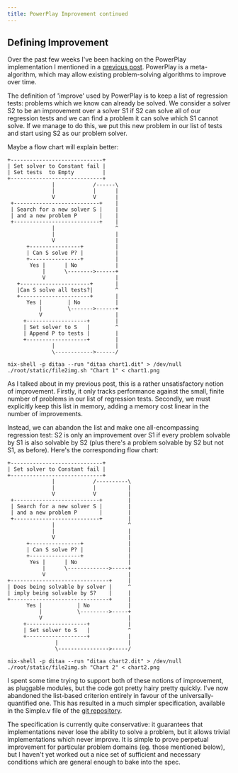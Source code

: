 ```yaml
---
title: PowerPlay Improvement continued
---
```

## Defining Improvement ##

Over the past few weeks I've been hacking on the PowerPlay implementation I mentioned in a [previous post](/blog/2013-10-31-powerplay_improvement.html). PowerPlay is a meta-algorithm, which may allow existing problem-solving algorithms to improve over time.

The definition of 'improve' used by PowerPlay is to keep a list of regression tests: problems which we know can already be solved. We consider a solver S2 to be an improvement over a solver S1 if S2 can solve all of our regression tests and we can find a problem it can solve which S1 cannot solve. If we manage to do this, we put this new problem in our list of tests and start using S2 as our problem solver.

Maybe a flow chart will explain better:

```{pipe="cat > chart1.dit"}
+-----------------------------+
| Set solver to Constant fail |
| Set tests  to Empty         |
+-----------------------------+
              |            /------\
              |            |      |
              V            V      |
 +---------------------------+    |
 | Search for a new solver S |    |
 | and a new problem P       |    |
 +---------------------------+    |
              |                   ^
              |                   |
              V                   |
      +----------------+          |
      | Can S solve P? |          |
      +----------------+          |
       Yes |      | No            |
           |      \-------->------+
           V                      |
   +----------------------+       |
   |Can S solve all tests?|       ^
   +----------------------+       |
      Yes |        | No           |
          |        \------->------+
          V                       |
     +-------------------+        |
     | Set solver to S   |        ^
     | Append P to tests |        |
     +-------------------+        |
              |                   |
              \------------>------/
```

```{.unwrap pipe="sh | pandoc -t json"}
nix-shell -p ditaa --run "ditaa chart1.dit" > /dev/null
./root/static/file2img.sh "Chart 1" < chart1.png
```

As I talked about in my previous post, this is a rather unsatisfactory notion of improvement. Firstly, it only tracks performance against the small, finite number of problems in our list of regression tests. Secondly, we must explicitly keep this list in memory, adding a memory cost linear in the number of improvements.

Instead, we can abandon the list and make one all-encompassing regression test: S2 is only an improvement over S1 if every problem solvable by S1 is also solvable by S2 (plus there's a problem solvable by S2 but not S1, as before). Here's the corresponding flow chart:

```{pipe="cat > chart2.dit"}
+-----------------------------+
| Set solver to Constant fail |
+-----------------------------+
              |            /----------\
              |            |          |
              V            V          |
 +---------------------------+        |
 | Search for a new solver S |        |
 | and a new problem P       |        |
 +---------------------------+        |
              |                       ^
              |                       |
              V                       |
      +----------------+              |
      | Can S solve P? |              |
      +----------------+              |
       Yes |      | No                |
           |      \------------->-----+
           V                          |
+-------------------------------+     |
| Does being solvable by solver |     ^
| imply being solvable by S?    |     |
+-------------------------------+     |
      Yes |           | No            |
          |           \--------->-----+
          V                           |
     +-------------------+            |
     | Set solver to S   |            ^
     +-------------------+            |
               |                      |
               \---------------->-----/
```

```{.unwrap pipe="sh | pandoc -t json"}
nix-shell -p ditaa --run "ditaa chart2.dit" > /dev/null
./root/static/file2img.sh "Chart 2" < chart2.png
```

I spent some time trying to support both of these notions of improvement, as pluggable modules, but the code got pretty hairy pretty quickly. I've now abandoned the list-based criterion entirely in favour of the universally-quantified one. This has resulted in a much simpler specification, available in the Simple.v file of the [git repository](/git/powerplay).

The specification is currently quite conservative: it guarantees that implementations never lose the ability to solve a problem, but it allows trivial implementations which never improve. It is simple to prove perpetual improvement for particular problem domains (eg. those mentioned below), but I haven't yet worked out a nice set of sufficient and necessary conditions which are general enough to bake into the spec.
